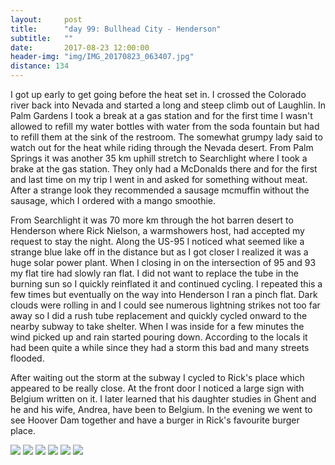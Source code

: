 ```yaml
---
layout:     post
title:      "day 99: Bullhead City - Henderson"
subtitle:   ""
date:       2017-08-23 12:00:00
header-img: "img/IMG_20170823_063407.jpg"
distance: 134
---
```


I got up early to get going before the heat set in.
I crossed the Colorado river back into Nevada and started a long and steep climb out of Laughlin.
In Palm Gardens I took a break at a gas station and for the first time I wasn't allowed to refill my water bottles with water from the soda fountain but had to refill them at the sink of the restroom.
The somewhat grumpy lady said to watch out for the heat while riding through the Nevada desert.
From Palm Springs it was another 35 km uphill stretch to Searchlight where I took a brake at the gas station.
They only had a McDonalds there and for the first and last time on my trip I went in and asked for something without meat.
After a strange look they recommended a sausage mcmuffin without the sausage, which I ordered with a mango smoothie.

From Searchlight it was 70 more km through the hot barren desert to Henderson where Rick Nielson, a warmshowers host, had accepted my request to stay the night.
Along the US-95 I noticed what seemed like a strange blue lake off in the distance but as I got closer I realized it was a huge solar power plant.
When I closing in on the intersection of 95 and 93 my flat tire had slowly ran flat.
I did not want to replace the tube in the burning sun so I quickly reinflated it and continued cycling.
I repeated this a few times but eventually on the way into Henderson I ran a pinch flat.
Dark clouds were rolling in and I could see numerous lightning strikes not too far away so I did a rush tube replacement and quickly cycled onward to the nearby subway to take shelter.
When I was inside for a few minutes the wind picked up and rain started pouring down.
According to the locals it had been quite a while since they had a storm this bad and many streets flooded.

After waiting out the storm at the subway I cycled to Rick's place which appeared to be really close.
At the front door I noticed a large sign with Belgium written on it.
I later learned that his daughter studies in Ghent and he and his wife, Andrea, have been to Belgium.
In the evening we went to see Hoover Dam together and have a burger in Rick's favourite burger place.




<img src="{{ site.baseurl }}/img/IMG_20170823_065030.jpg">
<span class="caption text-muted"></span>

<img src="{{ site.baseurl }}/img/IMG_20170823_091826.jpg">
<span class="caption text-muted"></span>

<img src="{{ site.baseurl }}/img/IMG_20170823_091829.jpg">
<span class="caption text-muted"></span>

<img src="{{ site.baseurl }}/img/IMG_20170823_123626.jpg">
<span class="caption text-muted"></span>

<img src="{{ site.baseurl }}/img/IMG_20170823_151810.jpg">
<span class="caption text-muted"></span>

<img src="{{ site.baseurl }}/img/IMG_20170823_175150.jpg">
<span class="caption text-muted"></span>
